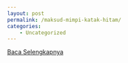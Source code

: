 ```yaml
---
layout: post
permalink: /maksud-mimpi-katak-hitam/
categories:
    - Uncategorized
---
```


[Baca Selengkapnya](/03)